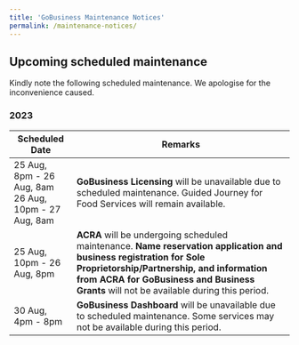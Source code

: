 ```yaml
---
title: 'GoBusiness Maintenance Notices'
permalink: /maintenance-notices/
---
```


## Upcoming scheduled maintenance

Kindly note the following scheduled maintenance. We apologise for the inconvenience caused.

### 2023 

| **Scheduled Date** | **Remarks** | 
| ------  |------------------| 
| 25 Aug, 8pm - 26 Aug, 8am<br>26 Aug, 10pm - 27 Aug, 8am | **GoBusiness Licensing** will be unavailable due to scheduled maintenance. Guided Journey for Food Services will remain available. |
| 25 Aug, 10pm - 26 Aug, 8pm | **ACRA** will be undergoing scheduled maintenance. **Name reservation application and business registration for Sole Proprietorship/Partnership, and information from ACRA for GoBusiness and Business Grants** will not be available during this period. | 
| 30 Aug, 4pm - 8pm | **GoBusiness Dashboard** will be unavailable due to scheduled maintenance. Some services may not be available during this period. | 


<script src="/jquery/jquery.min.js"></script>
<script src="/jquery/resize-tables.js"></script>

